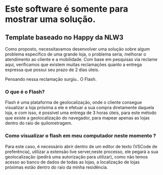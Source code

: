 # Este software é somente para mostrar uma solução.
## Template baseado no Happy da NLW3
Como proposto, necessitavamos desenvolver uma solução sobre algum problema específico de uma grande loja, o problema seria, melhorar o atendimento ao cliente e a mobilidade. Com base em pesquisas via reclame aqui, verificamos que existem muitas reclamações quanto a entrega expressa que possui seu prazo de 2 dias úteis.

Pensando nessa reclamação surgiu.. O Flash.


### O que é o Flash?

Flash é uma plataforma de geolocalização, onde o cliente consegue visualizar a loja próxima a ele e efetuar a sua compra diretamente daquela loja, e com isso, é possível uma entrega de 3 horas úteis, para este método que existe a geolocalização do navegador, para mapear apenas as lojas dentro do raio de quilometragem.


### Como visualizar o flash em meu computador neste momento ?

Para este caso, é necessário abrir dentro de um editor de texto (VSCode de preferência), utilizar a extensão live server,neste processo, ele pegará a sua geolocalização (pedirá uma autorização para utilizar), como não temos acesso ao banco de dados de todas as lojas, a localização de lojas próximas estão dentro do raio da minha residência.